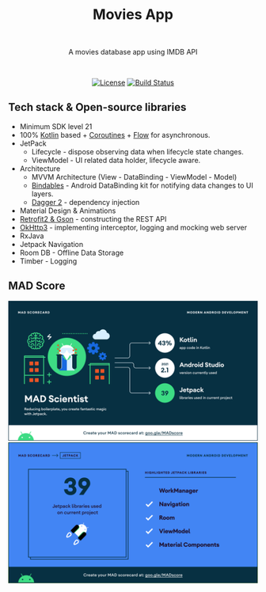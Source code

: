 <h1 align="center">Movies App</h1></br>
<p align="center">  
A movies database app using IMDB API
</p>
</br>

<p align="center">
 <a href="https://opensource.org/licenses/Apache-2.0"><img alt="License" src="https://img.shields.io/badge/License-Apache%202.0-blue.svg"/></a>
 <a href="https://github.com/abinashnp/Calorie/actions"><img alt="Build Status" src="https://github.com/skydoves/DisneyMotions/workflows/Android%20CI/badge.svg"/></a> 
</p>


## Tech stack & Open-source libraries
- Minimum SDK level 21
- 100% [Kotlin](https://kotlinlang.org/) based + [Coroutines](https://github.com/Kotlin/kotlinx.coroutines) + [Flow](https://kotlin.github.io/kotlinx.coroutines/kotlinx-coroutines-core/kotlinx.coroutines.flow/) for asynchronous.
- JetPack
    - Lifecycle - dispose observing data when lifecycle state changes.
    - ViewModel - UI related data holder, lifecycle aware.
- Architecture
    - MVVM Architecture (View - DataBinding - ViewModel - Model)
    - [Bindables](https://github.com/skydoves/bindables) - Android DataBinding kit for notifying data changes to UI layers.
    - [Dagger 2](https://dagger.dev/) - dependency injection
- Material Design & Animations
- [Retrofit2 & Gson](https://github.com/square/retrofit) - constructing the REST API
- [OkHttp3](https://github.com/square/okhttp) - implementing interceptor, logging and mocking web server
- RxJava
- Jetpack Navigation
- Room DB - Offline Data Storage
- Timber - Logging

## MAD Score
![summary](https://github.com/abinashnp/MoviesApp/raw/master/mad_scorecard/summary.png)
![jetpack](https://github.com/abinashnp/MoviesApp/raw/master/mad_scorecard/jetpack.png)